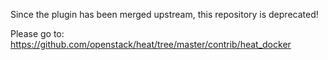 Since the plugin has been merged upstream, this repository is deprecated!

Please go to: https://github.com/openstack/heat/tree/master/contrib/heat_docker
